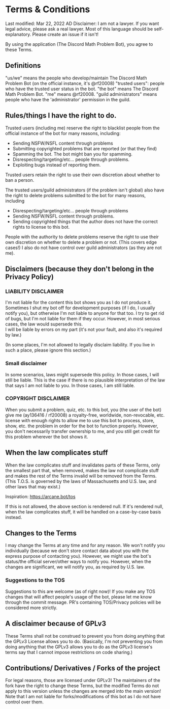 # Terms & Conditions

Last modified: Mar 22, 2022 AD 
Disclaimer: I am not a lawyer. If you want legal advice, please ask a real lawyer.
Most of this language should be self-explanatory. Please create an issue if it isn't!

By using the application (The Discord Math Problem Bot), you agree to these Terms.

## Definitions
"us/we" means the people who develop/maintain The Discord Math Problem Bot (on the official instance, it's @rf20008)
"trusted users": people who have the trusted user status in the bot.
"the bot" means The Discord Math Problem Bot.
"me" means @rf20008.
"guild administrators" means people who have the 'administrator' permission in the guild.


## Rules/things I have the right to do.

Trusted users (including me) reserve the right to blacklist people from the official instance of the bot for many reasons, including: 
<ul>
<li> Sending NSFW/NSFL content through problems </li>
<li> Submitting copyrighted problems that are reported (or that they find)</li>
<li> Spamming the bot. The bot might ban you for spamming.</li>
<li> Disrespecting/targeting/etc... people through problems.</li>
<li> Exploiting bugs instead of reporting them. </li> </ul> <!---Note that the space prevents errors---> Trusted users retain the right to use their own discretion about whether to ban a person.

The trusted users/guild administrators (if the problem isn't global) also have the right to delete problems submitted to the bot for many reasons, including <ul>
<li> Disrespecting/targeting/etc... people through problems</li>
<li> Sending NSFW/NSFL content through problems.</li>
<li> Sending copyrighted things that the author does not have the correct rights to license to this bot. </li>
</ul> People with the authority to delete problems reserve the right to use their own discretion on whether to delete a problem or not. (This covers edge cases!) I also do not have control over guild administrators (as they are not me).

## Disclaimers (because they don't belong in the Privacy Policy)
### LIABILITY DISCLAIMER

I'm not liable for the content this bot shows you as I do not produce it. 
Sometimes I shut my bot off for development purposes (if I do, I usually notify you), but otherwise I'm not liable to anyone for that too.
I try to get rid of bugs, but I'm not liable for them if they occur. However, in most serious cases, the law would supersede this.  
I will be liable by errors on my part (it's not your fault, and also it's required by law.)

(In some places, I'm not allowed to legally disclaim liability. If you live in such a place, please ignore this section.)
### Small disclaimer
In some scenarios, laws might supersede this policy. In those cases, I will still be liable. This is the case if there is no plausible interpretation of the law that says I am not liable to you. In those cases, I am still liable.

### COPYRIGHT DISCLAIMER

When you submit a problem, quiz, etc. to this bot, you (the user of the bot) give me (ay136416 / rf20008) a royalty-free, worldwide, non-revocable, etc. license with enough rights to allow me to use this bot to process, store, show, etc. the problem in order for the bot to function properly. However, you don't necessarily transfer ownership to me, and you still get credit for this problem wherever the bot shows it.

## When the law complicates stuff

When the law complicates stuff and invalidates parts of these Terms, only the smallest part that, when removed, makes the law not complicate stuff and makes the rest of the Terms invalid will be removed from the Terms.
(This T.O.S. is governed by the laws of Massachusetts and U.S. law, and other laws that may exist.)

Inspiration: https://arcane.bot/tos

If this is not allowed, the above section is rendered null. If it's rendered null, when the law complicates stuff, it will be handled on a case-by-case basis instead.
## Changes to the Terms

I may change the Terms at any time and for any reason. 
We won't notify you individually (because we don't store contact data about you with the express purpose of contacting you). However, we might use the bot's status/the official server/other ways to notify you.
However, when the changes are significant, we will notify you, as required by U.S. law.

### Suggestions to the TOS

Suggestions to this are welcome (as of right now)! If you make any TOS changes that will affect people's usage of the bot, please let me know through the commit message. PR's containing TOS/Privacy policies will be considered more strictly.

## A disclaimer because of GPLv3

These Terms shall not be construed to prevent you from doing anything that the GPLv3 License allows you to do.
(Basically, I'm not preventing you from doing anything that the GPLv3 allows you to do as the GPLv3 license's terms say that I cannot impose restrictions on code sharing.)

## Contributions/ Derivatives / Forks of the project

For legal reasons, those are licensed under GPLv3! The maintainers of the fork have the right to change these Terms, but the modified Terms do not apply to this version unless the changes are merged into the main version!
Note that I am not liable for forks/modifications of this bot as I do not have control over them.

